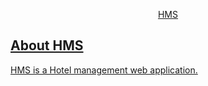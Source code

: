 <p align="center"><a href="https://ebenash.portfoliobox.io" target="_blank">HMS</p>


## About HMS

HMS is a Hotel management web application.
